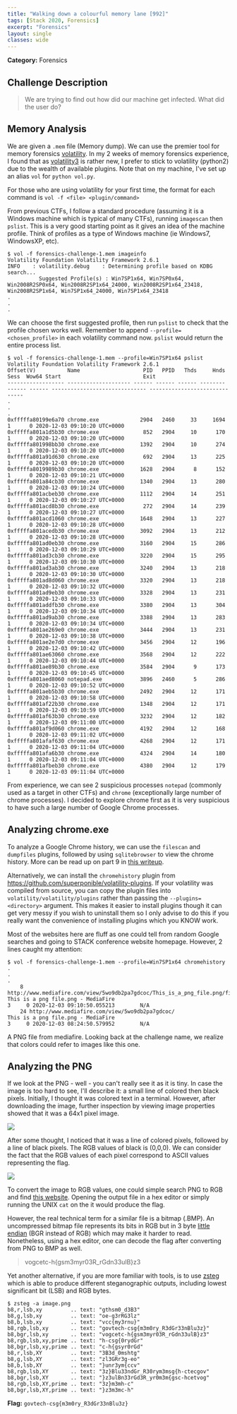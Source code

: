 ```yaml
---
title: "Walking down a colourful memory lane [992]"
tags: [Stack 2020, Forensics]
excerpt: "Forensics"
layout: single
classes: wide
--- 
```


**Category:** Forensics

## Challenge Description
>We are trying to find out how did our machine get infected. What did the user do?

## Memory Analysis
We are given a `.mem` file (Memory dump). We can use the premier tool for memory forensics [volatility](https://github.com/volatilityfoundation/volatility). In my 2 weeks of memory forensics experience, I found that as [volatility3](https://github.com/volatilityfoundation/volatility3) is rather new, I prefer to stick to volatility (python2) due to the wealth of available plugins. Note that on my machine, I've set up an alias `vol` for `python vol.py`.

For those who are using volatility for your first time, the format for each command is `vol -f <file> <plugin/command>`

From previous CTFs, I follow a standard procedure (assuming it is a Windows machine which is typical of many CTFs), running `imagescan` then `pslist`. This is a very good starting point as it gives an idea of the machine profile. Think of profiles as a type of Windows machine (ie Windows7, WindowsXP, etc). 
```
$ vol -f forensics-challenge-1.mem imageinfo
Volatility Foundation Volatility Framework 2.6.1
INFO    : volatility.debug    : Determining profile based on KDBG search...
          Suggested Profile(s) : Win7SP1x64, Win7SP0x64, Win2008R2SP0x64, Win2008R2SP1x64_24000, Win2008R2SP1x64_23418, Win2008R2SP1x64, Win7SP1x64_24000, Win7SP1x64_23418
.
.
.
```
We can choose the first suggested profile, then run `pslist` to check that the profile chosen works well. Remember to append `--profile=<chosen_profile>` in each volatility command now. `pslist` would return the entire process list.
```
$ vol -f forensics-challenge-1.mem --profile=Win7SP1x64 pslist
Volatility Foundation Volatility Framework 2.6.1
Offset(V)          Name                    PID   PPID   Thds     Hnds   Sess  Wow64 Start                          Exit
------------------ -------------------- ------ ------ ------ -------- ------ ------ ------------------------------ ------------------------------
.
.
.
0xfffffa80199e6a70 chrome.exe             2904   2460     33     1694      1      0 2020-12-03 09:10:20 UTC+0000
0xfffffa801a1d5b30 chrome.exe              852   2904     10      170      1      0 2020-12-03 09:10:20 UTC+0000
0xfffffa801998bb30 chrome.exe             1392   2904     10      274      1      0 2020-12-03 09:10:20 UTC+0000
0xfffffa801a91d630 chrome.exe              692   2904     13      225      1      0 2020-12-03 09:10:20 UTC+0000
0xfffffa8019989b30 chrome.exe             1628   2904      8      152      1      0 2020-12-03 09:10:21 UTC+0000
0xfffffa801a84cb30 chrome.exe             1340   2904     13      280      1      0 2020-12-03 09:10:24 UTC+0000
0xfffffa801acbeb30 chrome.exe             1112   2904     14      251      1      0 2020-12-03 09:10:27 UTC+0000
0xfffffa801acd8b30 chrome.exe              272   2904     14      239      1      0 2020-12-03 09:10:27 UTC+0000
0xfffffa801acd1060 chrome.exe             1648   2904     13      227      1      0 2020-12-03 09:10:28 UTC+0000
0xfffffa801acedb30 chrome.exe             3092   2904     13      212      1      0 2020-12-03 09:10:28 UTC+0000
0xfffffa801ad0eb30 chrome.exe             3160   2904     15      286      1      0 2020-12-03 09:10:29 UTC+0000
0xfffffa801ad3cb30 chrome.exe             3220   2904     15      295      1      0 2020-12-03 09:10:30 UTC+0000
0xfffffa801ad3ab30 chrome.exe             3240   2904     13      218      1      0 2020-12-03 09:10:30 UTC+0000
0xfffffa801ad8d060 chrome.exe             3320   2904     13      218      1      0 2020-12-03 09:10:32 UTC+0000
0xfffffa801ad9eb30 chrome.exe             3328   2904     13      231      1      0 2020-12-03 09:10:33 UTC+0000
0xfffffa801addfb30 chrome.exe             3380   2904     13      304      1      0 2020-12-03 09:10:34 UTC+0000
0xfffffa801ad9ab30 chrome.exe             3388   2904     13      283      1      0 2020-12-03 09:10:34 UTC+0000
0xfffffa801ae269e0 chrome.exe             3444   2904     13      231      1      0 2020-12-03 09:10:38 UTC+0000
0xfffffa801ae2e7d0 chrome.exe             3456   2904     12      196      1      0 2020-12-03 09:10:42 UTC+0000
0xfffffa801ae63060 chrome.exe             3568   2904     12      222      1      0 2020-12-03 09:10:44 UTC+0000
0xfffffa801ae89b30 chrome.exe             3584   2904      9      173      1      0 2020-12-03 09:10:45 UTC+0000
0xfffffa801aed8060 notepad.exe            3896   2460      5      286      1      0 2020-12-03 09:10:52 UTC+0000
0xfffffa801aeb5b30 chrome.exe             2492   2904     12      171      1      0 2020-12-03 09:10:58 UTC+0000
0xfffffa801af22b30 chrome.exe             1348   2904     12      171      1      0 2020-12-03 09:10:59 UTC+0000
0xfffffa801af63b30 chrome.exe             3232   2904     12      182      1      0 2020-12-03 09:11:00 UTC+0000
0xfffffa801af9d060 chrome.exe             4192   2904     12      168      1      0 2020-12-03 09:11:02 UTC+0000
0xfffffa801afaf630 chrome.exe             4268   2904     12      171      1      0 2020-12-03 09:11:04 UTC+0000
0xfffffa801afa6b30 chrome.exe             4324   2904     14      180      1      0 2020-12-03 09:11:04 UTC+0000
0xfffffa801afbeb30 chrome.exe             4380   2904     12      179      1      0 2020-12-03 09:11:04 UTC+0000
```

From experience, we can see 2 suspicious processes `notepad` (commonly used as a target in other CTFs) and `chrome` (exceptionally large number of chrome processes). I decided to explore chrome first as it is very suspicious to have such a large number of Google Chrome processes. 

## Analyzing chrome.exe
To analyze a Google Chrome history, we can use the `filescan` and `dumpfiles` plugins, followed by using `sqlitebrowser` to view the chrome history. More can be read up on part 9 in [this writeup](https://medium.com/hackstreetboys/hsb-presents-otterctf-2018-memory-forensics-write-up-c3b9e372c36c). 

Alternatively, we can install the `chromehistory` plugin from https://github.com/superponible/volatility-plugins. If your volatility was compiled from source, you can copy the plugin files into `volatility/volatility/plugins` rather than passing the `--plugins=<directory>` argument. This makes it easier to install plugins though it can get very messy if you wish to uninstall them so I only advise to do this if you really want the convenience of installing plugins which you KNOW work.

Most of the websites here are fluff as one could tell from random Google searches and going to STACK conference website homepage. However, 2 lines caught my attention:
```
$ vol -f forensics-challenge-1.mem --profile=Win7SP1x64 chromehistory
.
.
.
    8 http://www.mediafire.com/view/5wo9db2pa7gdcoc/This_is_a_png_file.png/file        This is a png file.png - MediaFire                                                    3     0 2020-12-03 09:10:50.055213        N/A
    24 http://www.mediafire.com/view/5wo9db2pa7gdcoc/                                   This is a png file.png - MediaFire                                                    3     0 2020-12-03 08:24:50.579952        N/A
```

A PNG file from mediafire. Looking back at the challenge name, we realize that colors could refer to images like this one. 

## Analyzing the PNG
If we look at the PNG - well - you can't really see it as it is tiny. In case the image is too hard to see, I'll describe it: a small line of colored then black pixels. Initially, I thought it was colored text in a terminal. However, after downloading the image, further inspection by viewing image properties showed that it was a 64x1 pixel image.

![](https://i.imgur.com/hosDlXf.png)

After some thought, I noticed that it was a line of colored pixels, followed by a line of black pixels. The RGB values of black is (0,0,0). We can consider the fact that the RGB values of each pixel correspond to ASCII values representing the flag. 

![](https://i.imgur.com/zAMgSnJ.png)

To convert the image to RGB values, one could simple search PNG to RGB and find [this website](https://convertio.co/png-rgb/). Opening the output file in a hex editor or simply running the UNIX `cat` on the it would produce the flag.

However, the real technical term for a similar file is a bitmap (.BMP). An uncompressed bitmap file represents its bits in RGB but in 3 byte [little endian](https://en.wikipedia.org/wiki/Endianness) (BGR instead of RGB) which may make it harder to read. Nonetheless, using a hex editor, one can decode the flag after converting from PNG to BMP as well.

> vogcetc-h{gsm3myr03R_rGdn33ulB}z3

Yet another alternative, if you are more familiar with tools, is to use [zsteg](https://github.com/zed-0xff/zsteg) which is able to produce different steganographic outputs, including lowest significant bit (LSB) and RGB bytes.
```
$ zsteg -a image.png
b8,r,lsb,xy         .. text: "gthsm0_d3B3"
b8,g,lsb,xy         .. text: "oe-g3rRG3lz"
b8,b,lsb,xy         .. text: "vcc{my3rnu}"
b8,rgb,lsb,xy       .. text: "govtech-csg{m3m0ry_R3dGr33nBlu3z}"
b8,bgr,lsb,xy       .. text: "vogcetc-h{gsm3myr03R_rGdn33ulB}z3"
b8,rgb,lsb,xy,prime .. text: "h-csg{0rydGr"
b8,bgr,lsb,xy,prime .. text: "c-h{gsyr0rGd"
b8,r,lsb,XY         .. text: "3B3d_0mshtg"
b8,g,lsb,XY         .. text: "zl3GRr3g-eo"
b8,b,lsb,XY         .. text: "}unr3ym{ccv"
b8,rgb,lsb,XY       .. text: "3z}Blu33ndGr_R30rym3msg{h-ctecgov"
b8,bgr,lsb,XY       .. text: "}z3ulBn33rGd3R_yr0m3m{gsc-hcetvog"
b8,rgb,lsb,XY,prime .. text: "3z}m3mh-c"
b8,bgr,lsb,XY,prime .. text: "}z3m3mc-h"
```

**Flag:** `govtech-csg{m3m0ry_R3dGr33nBlu3z}`